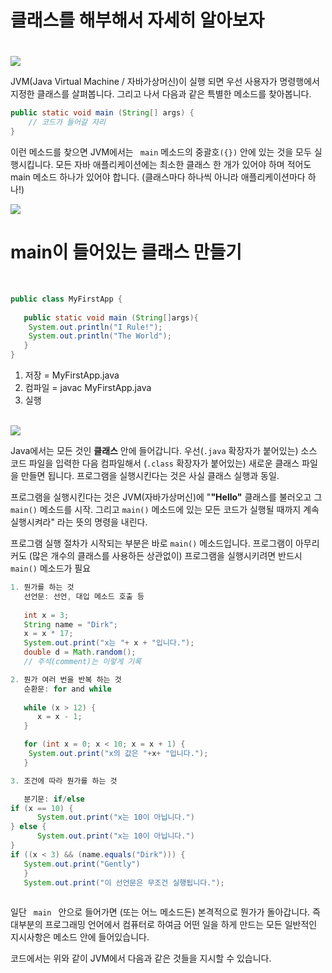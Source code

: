 # <h1> 클래스를 해부해서 자세히 알아보자<h1>

<image src="https://upload.wikimedia.org/wikipedia/commons/d/dd/JvmSpec7.png">

JVM(Java Virtual Machine / 자바가상머신)이 실행 되면 우선 사용자가 명령행에서 지정한 클래스를 살펴봅니다.
그리고 나서 다음과 같은 특별한 메소드를 찾아봅니다.


```java
public static void main (String[] args) {
    // 코드가 들어갈 자리
}
```

이런 메소드를 찾으면 JVM에서는 <code> main</code> 메소드의 중괄호<code>({})</code> 안에 있는 것을 모두 실행시킵니다.
모든 자바 애플리케이션에는 최소한 클래스 한 개가 있어야 하며 적어도 main 메소드 하나가 있어야 합니다. 
(클래스마다 하나씩 아니라 애플리케이션마다 하나!)

<img src="https://user-images.githubusercontent.com/56021593/76542519-778a2380-64c8-11ea-94be-0e5536cbd286.JPG ">

# main이 들어있는 클래스 만들기


<br>

```java
public class MyFirstApp { 
  
   public static void main (String[]args){
    System.out.println("I Rule!");
    System.out.println("The World");
   }
}
```
1. 저장 = MyFirstApp.java
2. 컴파일 = javac MyFirstApp.java
3. 실행
<br>

<img src = "https://user-images.githubusercontent.com/56021593/76542252-12363280-64c8-11ea-8fd1-b8cb1f337f3e.JPG">

Java에서는 모든 것인 **클래스** 안에 들어갑니다. 우선(<code>.java</code> 확장자가 붙어있는) 소스 코드 파일을 입력한 다음 컴파일해서 
(<code>.class</code> 확장자가 붙어있는) 새로운 클래스 파일을 만들면 됩니다. 프로그램을 실행시킨다는 것은 사실 클래스 실행과 동일.

프로그램을 실행시킨다는 것은 JVM(자바가상머신)에 "**"Hello"** 클래스를 불러오고 그 <code>main()</code> 메소드를 시작. 그리고 
<code>main()</code> 메소드에 있는 모든 코드가 실행될 때까지 계속 실행시켜라" 라는 뜻의 명령을 내린다.

프로그램 실행 절차가 시작되는 부분은 바로 <code>main()</code> 메소드입니다.
프로그램이 아무리 커도 (많은 개수의 클래스를 사용하든 상관없이) 프로그램을 실행시키려면 반드시 <code>main()</code> 메소드가 필요
<br>

```java
1. 뭔가를 하는 것
   선언문: 선언, 대입 메소드 호출 등
   
   int x = 3;
   String name = "Dirk";
   x = x * 17;
   System.out.print("x는 "+ x + "입니다.");
   double d = Math.random();
   // 주석(comment)는 이렇게 기록

2. 뭔가 여러 번을 반복 하는 것
   순환문: for and while
   
   while (x > 12) {
      x = x - 1;
   }

   for (int x = 0; x < 10; x = x + 1) {
    System.out.print("x의 값은 "+x+ "입니다.");
   }

3. 조건에 따라 뭔가를 하는 것

   분기문: if/else
if (x == 10) {    
      System.out.print("x는 10이 아닙니다.") 
} else {
      System.out.print("x는 10이 아닙니다.")
}
if ((x < 3) && (name.equals("Dirk"))) {
   System.out.print("Gently") 
   }
   System.out.print("이 선언문은 무조건 실행됩니다.");
   
```

일단 <code> main </code> 안으로 들어가면 (또는 어느 메소드든) 본격적으로 뭔가가 돌아갑니다. 즉 대부분의 프로그래밍 언어에서 
컴퓨터로 하여금 어떤 일을 하게 만드는 모든 일반적인 지시사항은 메소드 안에 들어있습니다.

코드에서는 위와 같이 JVM에서 다음과 같은 것들을 지시할 수 있습니다. 
